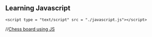 ## Learning Javascript

`<script type = "text/script" src = "./javascript.js"></script>`

//[Chess board using JS](http://stanford.edu/program.html#/)
